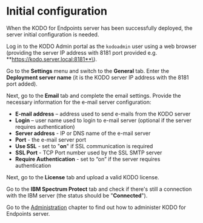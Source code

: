 # Initial configuration

When the KODO for Endpoints server has been successfully deployed, the server initial configuration is needed.

Log in to the KODO Admin portal as the `kodoadmin` user using a web browser \(providing the server IP address with 8181 port provided e.g. **https://kodo.server.local:8181**\).

Go to the **Settings** menu and switch to the **General** tab. Enter the **Deployment server name** \(it is the KODO server IP address with the 8181 port added\). 

Next, go to the **Email** tab and complete the email settings. Provide the necessary information for the e-mail server configuration:

* **E-mail address** – address used to send e-mails from the KODO server
* **Login** – user name used to login to e-mail server \(optional if the server requires authentication\)
* **Server address** - IP or DNS name of the e-mail server
* **Port** - the e-mail server port
* **Use SSL** - set to "**on**" if SSL communication is required
* **SSL Port** - TCP Port number used by the SSL SMTP server
* **Require Authentication** - set to “on” if the server requires authentication

Next, go to the **License** tab and upload a valid KODO license.

Go to the **IBM Spectrum Protect** tab and check if there's still a connection with the IBM server \(the status should be "**Connected**"\).

Go to the [Administration](../configuration/) chapter to find out how to administer KODO for Endpoints server.

